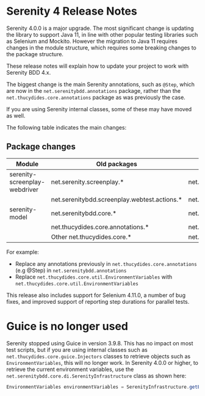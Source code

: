 # Serenity 4 Release Notes

Serenity 4.0.0 is a major upgrade. The most significant change is updating the library to support Java 11, in line with other popular testing libraries such as Selenium and Mockito. However the migration to Java 11 requires changes in the module structure, which requires some breaking changes to the package structure.

These release notes will explain how to update your project to work with Serenity BDD 4.x.

The biggest change is the main Serenity annotations, such as `@Step`, which are now in the `net.serenitybdd.annotations` package, rather than the `net.thucydides.core.annotations` package as was previously the case.

If you are using Serenity internal classes, some of these may have moved as well.

The following table indicates the main changes:

## Package changes

| Module                        | Old packages                                 | New Packages |
| --------                      | ------------                                 | ------------ |
| serenity-screenplay-webdriver | net.serenity.screenplay.*                    | net.serenity.screenplay.webdriver.* |
|                               | net.serenitybdd.screenplay.webtest.actions.* | net.serenitybdd.screenplay.webdriver.actions.* |
| serenity-model                | net.serenitybdd.core.*                       | net.serenitybdd.model.* |
|                               | net.thucydides.core.annotations.*            | net.serenitybdd.annotations.* |
|                               | Other net.thucydides.core.*                  | net.thucydides.model.*  |

For example:
- Replace any annotations previously in `net.thucydides.core.annotations` (e.g @Step) in `net.serenitybdd.annotations`
- Replace `net.thucydides.core.util.EnvironmentVariables` with `net.thucydides.core.util.EnvironmentVariables`

This release also includes support for Selenium 4.11.0, a number of bug fixes, and improved support of reporting step durations for parallel tests.

# Guice is no longer used

Serenity stopped using Guice in version 3.9.8. This has no impact on most test scripts, but if you are using internal classes such as `net.thucydides.core.guice.Injectors` classes to retrieve objects such as `EnvironmentVariables`, this will no longer work. In Serenity 4.0.0 or higher, to retrieve the current environment variables, use the `net.serenitybdd.core.di.SerenityInfrastructure` class as shown here:

```java
EnvironmentVariables environmentVariables = SerenityInfrastructure.getEnvironmentVariables();
```
